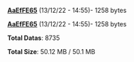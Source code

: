 [**AaEfFE65**](/data/AaEfFE65.txt) (13/12/22 - 14:55)- 1258 bytes

[**AaEfFE65**](/data/AaEfFE65.txt) (13/12/22 - 14:55)- 1258 bytes

**Total Datas**: 8735

**Total Size**: 50.12 MB / 50.1 MB
